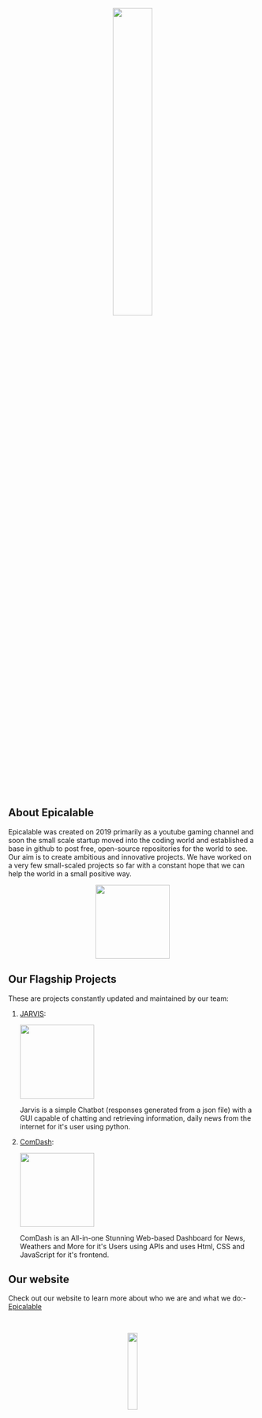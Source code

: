 <p align="center">
    <img width="40%" src="https://github.com/Epicalable/epicalable.github.io/assets/119758164/0b5041d9-ab5c-48ef-97fe-294adc76263d"> 
</p>
<br>

## About Epicalable
Epicalable was created on 2019 primarily as a youtube gaming channel and soon the small scale startup moved into the coding world and established a base in github to post free, open-source repositories for the world to see. Our aim is to create ambitious and innovative projects. We have worked on a very few small-scaled projects so far with a constant hope that we can help the world in a small positive way.

<p align="center">
    <img width="150" src="https://github.com/Epicalable/.github/assets/69076784/4e6b5cac-375f-471c-9759-2ea9829c2329"> 
</p>


## Our Flagship Projects
These are projects constantly updated and maintained by our team:  

1. [JARVIS](https://github.com/Epicalable/JARVIS): 
   <p align="left">
    <img width="150" src="https://user-images.githubusercontent.com/69076784/180637424-8d2737c9-ead7-4d65-a8e8-a2c36d9474e8.png">
   </p>
   Jarvis is a simple Chatbot (responses generated from a json file) with a GUI capable of chatting and retrieving information, daily news from the internet for it's user using python.

2. [ComDash](https://github.com/Epicalable/ComDash): 
   <p align="left">
    <img width="150" src="https://github.com/Epicalable/ComDash/assets/69076784/4ccb2f19-778d-4df7-8c23-fae20c2b04cb">
   </p>
   ComDash is an All-in-one Stunning Web-based Dashboard for News, Weathers and More for it's Users using APIs and uses Html, CSS and JavaScript for it's frontend.

## Our website
Check out our website to learn more about who we are and what we do:- [Epicalable](https://epicalable.github.io/epicalable.html)  

<br>
<p align="center">
    <img width="20%" src="https://github.com/Epicalable/epicalable.github.io/assets/119758164/0b5041d9-ab5c-48ef-97fe-294adc76263d"> 
</p>
